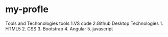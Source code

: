 # my-profle

Tools and Techonologies
tools
1.VS code
2.Github Desktop
Technologies
    1. HTML5
    2. CSS
    3. Bootstrap
    4. Angular
    5. javascript